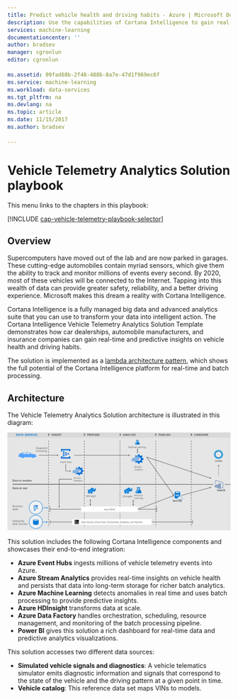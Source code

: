 ```yaml
---
title: Predict vehicle health and driving habits - Azure | Microsoft Docs
description: Use the capabilities of Cortana Intelligence to gain real-time and predictive insights on vehicle health and driving habits.
services: machine-learning
documentationcenter: ''
author: bradsev
manager: cgronlun
editor: cgronlun

ms.assetid: 09fad60b-2f48-488b-8a7e-47d1f969ec6f
ms.service: machine-learning
ms.workload: data-services
ms.tgt_pltfrm: na
ms.devlang: na
ms.topic: article
ms.date: 11/15/2017
ms.author: bradsev

---
```

# Vehicle Telemetry Analytics Solution playbook
This menu links to the chapters in this playbook: 

[!INCLUDE [cap-vehicle-telemetry-playbook-selector](../../../includes/cap-vehicle-telemetry-playbook-selector.md)]

## Overview
Supercomputers have moved out of the lab and are now parked in garages. These cutting-edge automobiles contain myriad sensors, which give them the ability to track and monitor millions of events every second. By 2020, most of these vehicles will be connected to the Internet. Tapping into this wealth of data can provide greater safety, reliability, and a better driving experience. Microsoft makes this dream a reality with Cortana Intelligence.

Cortana Intelligence is a fully managed big data and advanced analytics suite that you can use to transform your data into intelligent action. The Cortana Intelligence Vehicle Telemetry Analytics Solution Template demonstrates how car dealerships, automobile manufacturers, and insurance companies can gain real-time and predictive insights on vehicle health and driving habits. 

The solution is implemented as a [lambda architecture pattern](https://en.wikipedia.org/wiki/Lambda_architecture), which shows the full potential of the Cortana Intelligence platform for real-time and batch processing.

## Architecture
The Vehicle Telemetry Analytics Solution architecture is illustrated in this diagram:

![Solution architecture diagram](./media/cortana-analytics-playbook-vehicle-telemetry/fig1-vehicle-telemetry-annalytics-solution-architecture.png)


This solution includes the following Cortana Intelligence components and showcases their end-to-end integration:

* **Azure Event Hubs** ingests millions of vehicle telemetry events into Azure.
* **Azure Stream Analytics** provides real-time insights on vehicle health and persists that data into long-term storage for richer batch analytics.
* **Azure Machine Learning** detects anomalies in real time and uses batch processing to provide predictive insights.
* **Azure HDInsight** transforms data at scale.
* **Azure Data Factory** handles orchestration, scheduling, resource management, and monitoring of the batch processing pipeline.
* **Power BI** gives this solution a rich dashboard for real-time data and predictive analytics visualizations.

This solution accesses two different data sources: 

* **Simulated vehicle signals and diagnostics**: A vehicle telematics simulator emits diagnostic information and signals that correspond to the state of the vehicle and the driving pattern at a given point in time. 
* **Vehicle catalog**: This reference data set maps VINs to models.

